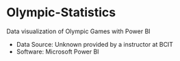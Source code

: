 # Olympic-Statistics
Data visualization of Olympic Games with Power BI
- Data Source: Unknown provided by a instructor at BCIT
- Software: Microsoft Power BI
